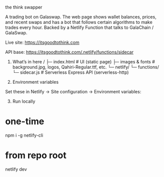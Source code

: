 the think swapper

A trading bot on Galaswap. The web page shows wallet balances, prices, and recent swaps and has a bot that follows certain algorithms to make trades every hour. Backed by a Netlify Function that talks to GalaChain / GalaSwap.

Live site: https://itsgoodtothink.com

API base: https://itsgoodtothink.com/.netlify/functions/sidecar

1) What’s in here
/
├─ index.html                 # UI (static page)
├─ images & fonts             # background.jpg, logos, Qahiri-Regular.ttf, etc.
└─ netlify/
   └─ functions/
      └─ sidecar.js          # Serverless Express API (serverless-http)


2) Environment variables

Set these in Netlify → Site configuration → Environment variables:


3) Run locally
# one-time
npm i -g netlify-cli
# from repo root
netlify dev

